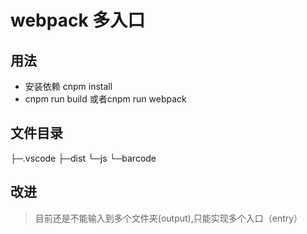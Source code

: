 # webpack 多入口
## 用法
- 安装依赖 cnpm install
- cnpm run build 或者cnpm run webpack
## 文件目录
├─.vscode
├─dist
└─js
    └─barcode
## 改进
> 目前还是不能输入到多个文件夹(output),只能实现多个入口（entry）
